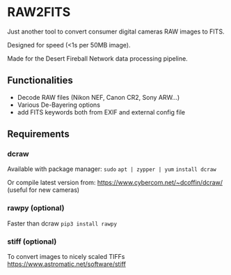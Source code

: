 # RAW2FITS
Just another tool to convert consumer digital cameras RAW images to FITS.

Designed for speed (<1s per 50MB image).

Made for the Desert Fireball Network data processing pipeline.


## Functionalities
- Decode RAW files (Nikon NEF, Canon CR2, Sony ARW...)
- Various De-Bayering options
- add FITS keywords both from EXIF and external config file


## Requirements
### dcraw
Available with package manager:
`sudo` `apt | zypper | yum` `install dcraw`

Or compile latest version from: https://www.cybercom.net/~dcoffin/dcraw/ (useful for new cameras)


### rawpy (optional)
Faster than dcraw
`pip3 install rawpy`


### stiff (optional)
To convert images to nicely scaled TIFFs
https://www.astromatic.net/software/stiff

